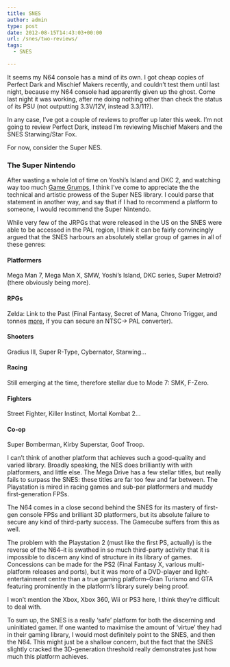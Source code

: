 ```yaml
---
title: SNES
author: admin
type: post
date: 2012-08-15T14:43:03+00:00
url: /snes/two-reviews/
tags:
  - SNES

---
```

It seems my N64 console has a mind of its own. I got cheap copies of Perfect Dark and Mischief Makers recently, and couldn&#8217;t test them until last night, because my N64 console had apparently given up the ghost. Come last night it was working, after me doing nothing other than check the status of its PSU (not outputting 3.3V/12V, instead 3.3/11?).

In any case, I&#8217;ve got a couple of reviews to proffer up later this week. I&#8217;m not going to review Perfect Dark, instead I&#8217;m reviewing Mischief Makers and the SNES Starwing/Star Fox.

For now, consider the Super NES.

### The Super Nintendo

After wasting a whole lot of time on Yoshi&#8217;s Island and DKC 2, and watching way too much [Game Grumps][1], I think I&#8217;ve come to appreciate the the technical and artistic prowess of the Super NES library. I could parse that statement in another way, and say that if I had to recommend a platform to someone, I would recommend the Super Nintendo.

While very few of the JRPGs that were released in the US on the SNES were able to be accessed in the PAL region, I think it can be fairly convincingly argued that the SNES harbours an absolutely stellar group of games in all of these genres:

#### Platformers

Mega Man 7, Mega Man X, SMW, Yoshi&#8217;s Island, DKC series, Super Metroid? (there obviously being more).

#### RPGs

Zelda: Link to the Past (Final Fantasy, Secret of Mana, Chrono Trigger, and tonnes [more][2], if you can secure an NTSC-> PAL converter).

#### Shooters

Gradius III, Super R-Type, Cybernator, Starwing&#8230;

#### Racing

Still emerging at the time, therefore stellar due to Mode 7: SMK, F-Zero.

#### Fighters

Street Fighter, Killer Instinct, Mortal Kombat 2&#8230;

#### Co-op

Super Bomberman, Kirby Superstar, Goof Troop.

I can&#8217;t think of another platform that achieves such a good-quality and varied library. Broadly speaking, the NES does brilliantly with with platformers, and little else. The Mega Drive has a few stellar titles, but really fails to surpass the SNES: these titles are far too few and far between. The Playstation is mired in racing games and sub-par platformers and muddy first-generation FPSs.

The N64 comes in a close second behind the SNES for its mastery of first-gen console FPSs and brilliant 3D platformers, but its absolute failure to secure any kind of third-party success. The Gamecube suffers from this as well.

The problem with the Playstation 2 (must like the first PS, actually) is the reverse of the N64&#8211;it is swathed in so much third-party activity that it is impossible to discern any kind of structure in its library of games. Concessions can be made for the PS2 (Final Fantasy X, various multi-platform releases and ports), but it was more of a DVD-player and light-entertainment centre than a true gaming platform&#8211;Gran Turismo and GTA featuring prominently in the platform&#8217;s library surely being proof.

I won&#8217;t mention the Xbox, Xbox 360, Wii or PS3 here, I think they&#8217;re difficult to deal with.

To sum up, the SNES is a really &#8216;safe&#8217; platform for both the discerning and uninitiated gamer. If one wanted to maximise the amount of &#8216;virtue&#8217; they had in their gaming library, I would most definitely point to the SNES, and then the N64. This might just be a shallow concern, but the fact that the SNES slightly cracked the 3D-generation threshold really demonstrates just how much this platform achieves.

 [1]: http://www.youtube.com/gamegrumps
 [2]: http://www.racketboy.com/retro/the-best-super-nintendo-snes-rpgs
